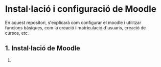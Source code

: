 # Instal·lació i configuració de Moodle

En aquest repositori, s'explicarà com configurar el moodle i utilitzar funcions bàsiques, com la creació i matriculació d'usuaris, creació de cursos, etc.

## 1. Instal·lació de Moodle

1. 
